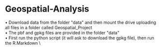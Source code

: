 # Geospatial-Analysis
• Download data from the folder "data" and then mount the drive uploading all files in a folder called Geospatial_Project \
• The pbf and gpkg files are provided in the folder "data"\
• First run the python script (it will ask to download the gpkg file), then run the R.Markdown \
